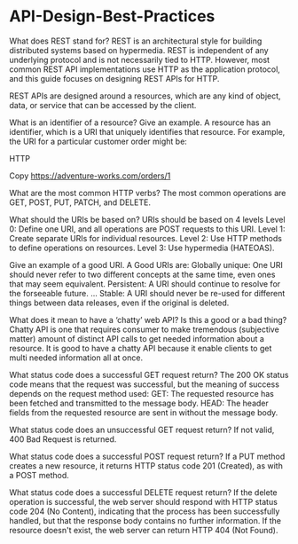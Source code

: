 # API-Design-Best-Practices

What does REST stand for? REST is an architectural style for building distributed systems based on hypermedia. REST is independent of any underlying protocol and is not necessarily tied to HTTP. However, most common REST API implementations use HTTP as the application protocol, and this guide focuses on designing REST APIs for HTTP.

REST APIs are designed around a resources, which are any kind of object, data, or service that can be accessed by the client.

What is an identifier of a resource? Give an example. A resource has an identifier, which is a URI that uniquely identifies that resource. For example, the URI for a particular customer order might be:

HTTP

Copy https://adventure-works.com/orders/1

What are the most common HTTP verbs? The most common operations are GET, POST, PUT, PATCH, and DELETE.

What should the URIs be based on? URIs should be based on 4 levels Level 0: Define one URI, and all operations are POST requests to this URI. Level 1: Create separate URIs for individual resources. Level 2: Use HTTP methods to define operations on resources. Level 3: Use hypermedia (HATEOAS).

Give an example of a good URI. A Good URIs are: Globally unique: One URI should never refer to two different concepts at the same time, even ones that may seem equivalent. Persistent: A URI should continue to resolve for the forseeable future. ... Stable: A URI should never be re-used for different things between data releases, even if the original is deleted.

What does it mean to have a ‘chatty’ web API? Is this a good or a bad thing? Chatty API is one that requires consumer to make tremendous (subjective matter) amount of distinct API calls to get needed information about a resource. It is good to have a chatty API because it enable clients to get multi needed information all at once.

What status code does a successful GET request return? The 200 OK status code means that the request was successful, but the meaning of success depends on the request method used: GET: The requested resource has been fetched and transmitted to the message body. HEAD: The header fields from the requested resource are sent in without the message body.

What status code does an unsuccessful GET request return? If not valid, 400 Bad Request is returned.

What status code does a successful POST request return? If a PUT method creates a new resource, it returns HTTP status code 201 (Created), as with a POST method.

What status code does a successful DELETE request return? If the delete operation is successful, the web server should respond with HTTP status code 204 (No Content), indicating that the process has been successfully handled, but that the response body contains no further information. If the resource doesn't exist, the web server can return HTTP 404 (Not Found).